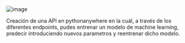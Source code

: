 ![image](https://user-images.githubusercontent.com/97469174/168235320-3a2d86ac-9b6f-47e5-a096-5fe1ef1afb18.png)


Creación de una API en pythonanywhere en la cuál, a través de los diferentes endpoints, pudes entrenar un modelo de machine learning, predecir introduciendo nuevos parametros y reentrenar dicho modelo. 
